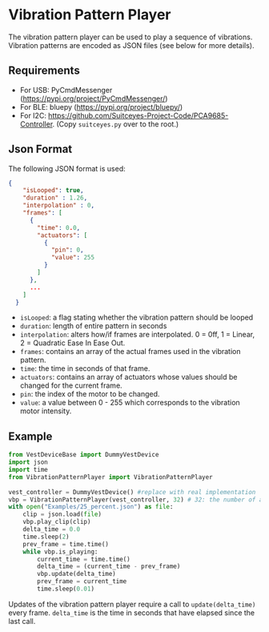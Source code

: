 # Vibration Pattern Player
The vibration pattern player can be used to play a sequence of vibrations. Vibration patterns are encoded as JSON files (see below for more details).

## Requirements
- For USB: PyCmdMessenger (https://pypi.org/project/PyCmdMessenger/)
- For BLE: bluepy (https://pypi.org/project/bluepy/)
- For I2C: https://github.com/Suitceyes-Project-Code/PCA9685-Controller. (Copy `suitceyes.py` over to the root.)

## Json Format
The following JSON format is used:
```json
{
    "isLooped": true,
    "duration" : 1.26,
    "interpolation" : 0,
    "frames": [
      {
        "time": 0.0,
        "actuators": [
          {
            "pin": 0,
            "value": 255
          }
        ]
      },
      ...
    ]
  }
```
- `isLooped`: a flag stating whether the vibration pattern should be looped
- `duration`: length of entire pattern in seconds
- `interpolation`: alters how/if frames are interpolated. 0 = 0ff, 1 = Linear, 2 = Quadratic Ease In Ease Out. 
- `frames`: contains an array of the actual frames used in the vibration pattern.
- `time`: the time in seconds of that frame.
- `actuators`: contains an array of actuators whose values should be changed for the current frame.
- `pin`: the index of the motor to be changed.
- `value`: a value between 0 - 255 which corresponds to the vibration motor intensity.

## Example

```python
from VestDeviceBase import DummyVestDevice
import json
import time
from VibrationPatternPlayer import VibrationPatternPlayer
    
vest_controller = DummyVestDevice() #replace with real implementation
vbp = VibrationPatternPlayer(vest_controller, 32) # 32: the number of actuators being updated.
with open("Examples/25_percent.json") as file:
    clip = json.load(file)
    vbp.play_clip(clip)
    delta_time = 0.0
    time.sleep(2)
    prev_frame = time.time()
    while vbp.is_playing:
        current_time = time.time()
        delta_time = (current_time - prev_frame)
        vbp.update(delta_time)
        prev_frame = current_time
        time.sleep(0.01)
```
Updates of the vibration pattern player require a call to `update(delta_time)` every frame. `delta_time` is the time in seconds that have elapsed since the last call. 